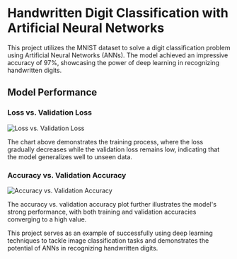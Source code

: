 # Handwritten Digit Classification with Artificial Neural Networks

This project utilizes the MNIST dataset to solve a digit classification problem using Artificial Neural Networks (ANNs). The model achieved an impressive accuracy of 97%, showcasing the power of deep learning in recognizing handwritten digits.

## Model Performance

### Loss vs. Validation Loss
![Loss vs. Validation Loss](https://github.com/shivanshmaheshwari/Machine-Learning-projects/assets/78491674/6d59fa21-ab51-43e1-a2d3-f34055b81dfe)

The chart above demonstrates the training process, where the loss gradually decreases while the validation loss remains low, indicating that the model generalizes well to unseen data.

### Accuracy vs. Validation Accuracy
![Accuracy vs. Validation Accuracy](https://github.com/shivanshmaheshwari/Machine-Learning-projects/assets/78491674/350cd1ea-2ce0-4e5b-b08d-a6f9657693c8)

The accuracy vs. validation accuracy plot further illustrates the model's strong performance, with both training and validation accuracies converging to a high value.

This project serves as an example of successfully using deep learning techniques to tackle image classification tasks and demonstrates the potential of ANNs in recognizing handwritten digits.
